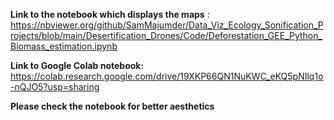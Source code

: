 
**Link to the notebook which displays the maps** : https://nbviewer.org/github/SamMajumder/Data_Viz_Ecology_Sonification_Projects/blob/main/Desertification_Drones/Code/Deforestation_GEE_Python_Biomass_estimation.ipynb 

**Link to Google Colab notebook:** https://colab.research.google.com/drive/19XKP66QN1NuKWC_eKQ5pNIlq1o-nQJO5?usp=sharing    

**Please check the notebook for better aesthetics**

